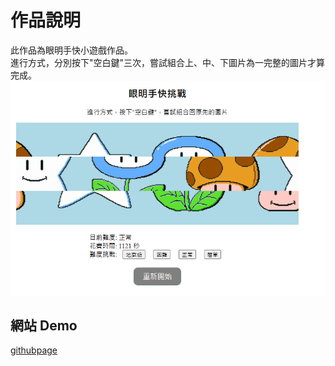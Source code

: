 # 作品說明
 此作品為眼明手快小遊戲作品。<br>
 進行方式，分別按下"空白鍵"三次，嘗試組合上、中、下圖片為一完整的圖片才算完成。
![image](./src/assets/001.png)




## 網站 Demo
[githubpage](https://egg8833.github.io/sliderGame/)

